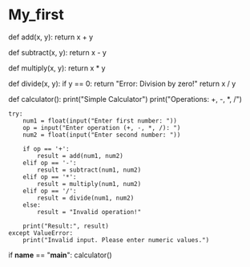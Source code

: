 # My_first
def add(x, y):
    return x + y

def subtract(x, y):
    return x - y

def multiply(x, y):
    return x * y

def divide(x, y):
    if y == 0:
        return "Error: Division by zero!"
    return x / y

def calculator():
    print("Simple Calculator")
    print("Operations: +, -, *, /")

    try:
        num1 = float(input("Enter first number: "))
        op = input("Enter operation (+, -, *, /): ")
        num2 = float(input("Enter second number: "))

        if op == '+':
            result = add(num1, num2)
        elif op == '-':
            result = subtract(num1, num2)
        elif op == '*':
            result = multiply(num1, num2)
        elif op == '/':
            result = divide(num1, num2)
        else:
            result = "Invalid operation!"

        print("Result:", result)
    except ValueError:
        print("Invalid input. Please enter numeric values.")

if __name__ == "__main__":
    calculator()
